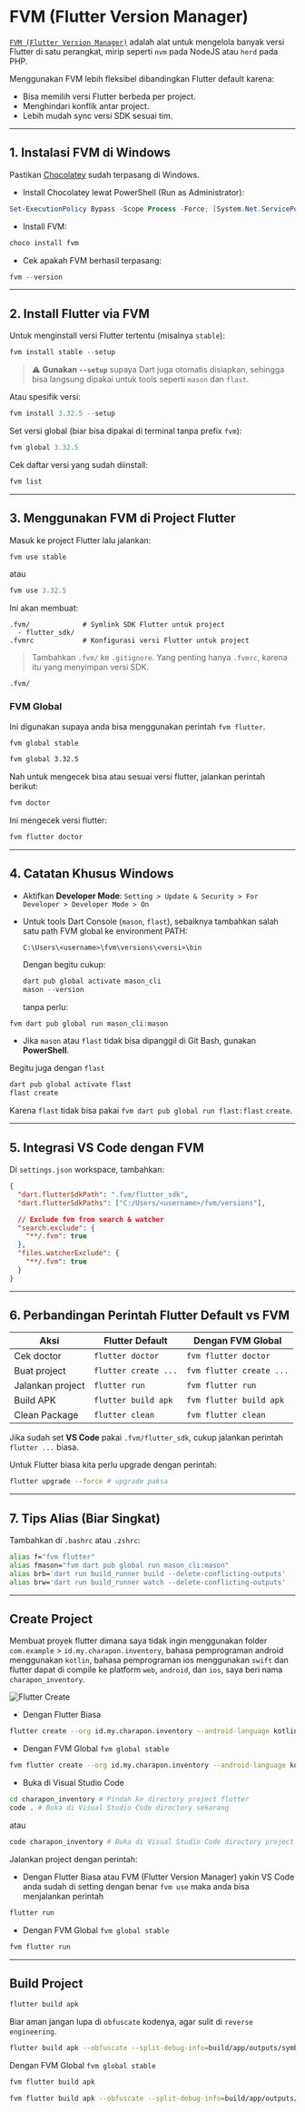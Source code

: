 # FVM (Flutter Version Manager)

[`FVM (Flutter Version Manager)`](https://fvm.app/documentation/getting-started/installation) adalah alat untuk mengelola banyak versi Flutter di satu perangkat, mirip seperti `nvm` pada NodeJS atau `herd` pada PHP.

Menggunakan FVM lebih fleksibel dibandingkan Flutter default karena:

* Bisa memilih versi Flutter berbeda per project.
* Menghindari konflik antar project.
* Lebih mudah sync versi SDK sesuai tim.

---

## 1. Instalasi FVM di Windows

Pastikan [Chocolatey](https://chocolatey.org/install) sudah terpasang di Windows.

* Install Chocolatey lewat PowerShell (Run as Administrator):

```powershell
Set-ExecutionPolicy Bypass -Scope Process -Force; [System.Net.ServicePointManager]::SecurityProtocol = [System.Net.ServicePointManager]::SecurityProtocol -bor 3072; iex ((New-Object System.Net.WebClient).DownloadString('https://community.chocolatey.org/install.ps1'))
```

* Install FVM:

```powershell
choco install fvm
```

* Cek apakah FVM berhasil terpasang:

```powershell
fvm --version
```

---

## 2. Install Flutter via FVM

Untuk menginstall versi Flutter tertentu (misalnya `stable`):

```powershell
fvm install stable --setup
```

> ⚠️ **Gunakan `--setup`** supaya Dart juga otomatis disiapkan, sehingga bisa langsung dipakai untuk tools seperti `mason` dan `flast`.

Atau spesifik versi:

```powershell
fvm install 3.32.5 --setup
```

Set versi global (biar bisa dipakai di terminal tanpa prefix `fvm`):

```powershell
fvm global 3.32.5
```

Cek daftar versi yang sudah diinstall:

```powershell
fvm list
```

---

## 3. Menggunakan FVM di Project Flutter

Masuk ke project Flutter lalu jalankan:

```powershell
fvm use stable
```

atau

```powershell
fvm use 3.32.5
```

Ini akan membuat:

```
.fvm/             # Symlink SDK Flutter untuk project
  - flutter_sdk/  
.fvmrc            # Konfigurasi versi Flutter untuk project
```

> Tambahkan `.fvm/` ke `.gitignore`. Yang penting hanya `.fvmrc`, karena itu yang menyimpan versi SDK.

```gitignore
.fvm/
```

### FVM Global

Ini digunakan supaya anda bisa menggunakan perintah `fvm flutter`.
```bash
fvm global stable
```

```bash
fvm global 3.32.5
```

Nah untuk mengecek bisa atau sesuai versi flutter, jalankan perintah berikut:
```bash
fvm doctor
```

Ini mengecek versi flutter:
```bash
fvm flutter doctor
```

---

## 4. Catatan Khusus Windows

* Aktifkan **Developer Mode**:
  `Setting > Update & Security > For Developer > Developer Mode > On`

* Untuk tools Dart Console (`mason`, `flast`), sebaiknya tambahkan salah satu path FVM global ke environment PATH:

  ```
  C:\Users\<username>\fvm\versions\<versi>\bin
  ```

  Dengan begitu cukup:

  ```powershell
  dart pub global activate mason_cli
  mason --version
  ```

  tanpa perlu:
```powershell
fvm dart pub global run mason_cli:mason
```

* Jika `mason` atau `flast` tidak bisa dipanggil di Git Bash, gunakan **PowerShell**.

Begitu juga dengan `flast`
```bash
dart pub global activate flast
flast create
```
Karena `flast` tidak bisa pakai `fvm dart pub global run flast:flast` `create`.

---

## 5. Integrasi VS Code dengan FVM

Di `settings.json` workspace, tambahkan:

```json
{
  "dart.flutterSdkPath": ".fvm/flutter_sdk",
  "dart.flutterSdkPaths": ["C:/Users/<username>/fvm/versions"],

  // Exclude fvm from search & watcher
  "search.exclude": {
    "**/.fvm": true
  },
  "files.watcherExclude": {
    "**/.fvm": true
  }
}
```

---

## 6. Perbandingan Perintah Flutter Default vs FVM

| Aksi             | Flutter Default      | Dengan FVM Global        |
| ---------------- | -------------------- | ------------------------ |
| Cek doctor       | `flutter doctor`     | `fvm flutter doctor`     |
| Buat project     | `flutter create ...` | `fvm flutter create ...` |
| Jalankan project | `flutter run`        | `fvm flutter run`        |
| Build APK        | `flutter build apk`  | `fvm flutter build apk`  |
| Clean Package    | `flutter clean`      | `fvm flutter clean`      |

Jika sudah set **VS Code** pakai `.fvm/flutter_sdk`, cukup jalankan perintah `flutter ...` biasa.

Untuk Flutter biasa kita perlu upgrade dengan perintah:
```bash
flutter upgrade --force # upgrade paksa
```

---

## 7. Tips Alias (Biar Singkat)

Tambahkan di `.bashrc` atau `.zshrc`:

```bash
alias f="fvm flutter"
alias fmason="fvm dart pub global run mason_cli:mason"
alias brb='dart run build_runner build --delete-conflicting-outputs'
alias brw='dart run build_runner watch --delete-conflicting-outputs'
```

---
## Create Project

Membuat proyek flutter dimana saya tidak ingin menggunakan folder `com.example` > `id.my.charapon.inventory`, bahasa pemprograman android menggunakan `kotlin`, bahasa pemprograman ios menggunakan `swift` dan flutter dapat di compile ke platform `web`, `android`, dan `ios`, saya beri nama `charapon_inventory`.

![Flutter Create](attachments/flutter-create.png)
- Dengan Flutter Biasa
```bash
flutter create --org id.my.charapon.inventory --android-language kotlin --ios-language swift --platforms=web,android,ios charapon_inventory
```

- Dengan FVM Global `fvm global stable`
```bash
fvm flutter create --org id.my.charapon.inventory --android-language kotlin --ios-language swift --platforms=web,android,ios charapon_inventory
```

- Buka di Visual Studio Code
```bash
cd charapon_inventory # Pindah ke directory project flutter
code . # Buka di Visual Studio Code diroctory sekarang
```

atau

```bash
code charapon_inventory # Buka di Visual Studio Code diroctory project flutter charapon_inventory
```

Jalankan project dengan perintah:

- Dengan Flutter Biasa atau FVM (Flutter Version Manager) yakin VS Code anda sudah di setting dengan benar `fvm use` maka anda bisa menjalankan perintah

```bash
flutter run
```

- Dengan FVM Global `fvm global stable`

```bash
fvm flutter run
```

---
## Build Project

```bash
flutter build apk
```

Biar aman jangan lupa di `obfuscate` kodenya, agar sulit di `reverse engineering`.

```bash
flutter build apk --obfuscate --split-debug-info=build/app/outputs/symbols
```

Dengan FVM Global `fvm global stable`
```bash
fvm flutter build apk
```

```bash
fvm flutter build apk --obfuscate --split-debug-info=build/app/outputs/symbols
```

